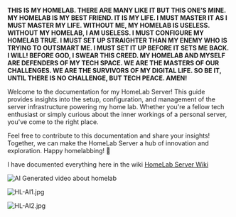 **THIS IS MY HOMELAB. THERE ARE MANY LIKE IT BUT THIS ONE’S MINE. MY HOMELAB IS MY BEST FRIEND. IT IS MY LIFE. I MUST MASTER IT AS I MUST MASTER MY LIFE. WITHOUT ME, MY HOMELAB IS USELESS. WITHOUT MY HOMELAB, I AM USELESS. I MUST CONFIGURE MY HOMELAB TRUE. I MUST SET UP STRAIGHTER THAN MY ENEMY WHO IS TRYING TO OUTSMART ME. I MUST SET IT UP BEFORE IT SETS ME BACK. I WILL! BEFORE GOD, I SWEAR THIS CREED. MY HOMELAB AND MYSELF ARE DEFENDERS OF MY TECH SPACE. WE ARE THE MASTERS OF OUR CHALLENGES. WE ARE THE SURVIVORS OF MY DIGITAL LIFE. SO BE IT, UNTIL THERE IS NO CHALLENGE, BUT TECH PEACE. AMEN!**

Welcome to the documentation for my HomeLab Server! This guide provides insights into the setup, configuration, and management of the server infrastructure powering my home lab. Whether you're a fellow tech enthusiast or simply curious about the inner workings of a personal server, you've come to the right place. 

Feel free to contribute to this documentation and share your insights! Together, we can make the HomeLab Server a hub of innovation and exploration. Happy homelabbing! 🚀

I have documented everything here in the wiki [HomeLab Server Wiki](https://github.com/zerneo85/Homelab-Configuration-Documentation/wiki)


![AI Generated video about homelab](images/BuildYourSmartHomeServerToday!.gif)

![HL-AI1.jpg](https://github.com/zerneo85/Homelab-Configuration-Documentation/blob/main/images/HL-AI1.jpg)

![HL-AI2.jpg](https://github.com/zerneo85/Homelab-Configuration-Documentation/blob/main/images/HL-AI2.jpg)

